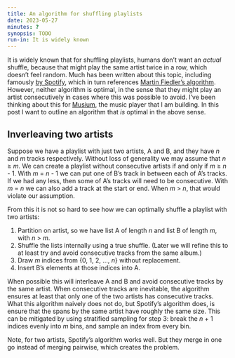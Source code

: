 ```yaml
---
title: An algorithm for shuffling playlists
date: 2023-05-27
minutes: ?
synopsis: TODO
run-in: It is widely known
---
```


It is widely known that for shuffling playlists,
humans don’t want an _actual_ shuffle,
because that might play the same artist twice in a row,
which doesn’t feel random.
Much has been written about this topic,
including famously [by Spotify][spotify],
which in turn references [Martin Fiedler’s algorithm][martin].
However, neither algorithm is optimal,
in the sense that they might play an artist consecutively
in cases where this was possible to avoid.
I’ve been thinking about this for [Musium][musium],
the music player that I am building.
In this post I want to outline an algorithm that _is_ optimal in the above sense.

[martin]: https://keyj.emphy.de/balanced-shuffle/
[spotify]: https://engineering.atspotify.com/2014/02/how-to-shuffle-songs/
[musium]: https://github.com/ruuda/musium

Inverleaving two artists
------------------------
Suppose we have a playlist with just two artists, A and B,
and they have _n_ and _m_ tracks respectively.
Without loss of generality we may assume that _n_ ≥ _m_.
We can create a playlist without consecutive artists
if and only if _m_ ≥ _n_ - 1.
With _m_ = _n_ - 1
we can put one of B’s track in between each of A’s tracks.
If we had any less,
then some of A’s tracks will need to be consecutive.
With _m_ = _n_ we can also add a track at the start or end.
When _m_ > _n_, that would violate our assumption.

From this it is not so hard to see
how we can optimally shuffle a playlist with two artists:

1. Partition on artist,
   so we have list A of length _n_
   and list B of length _m_,
   with _n_ > _m_.
2. Shuffle the lists internally using a true shuffle.
   (Later we will refine this
   to at least try and avoid consecutive tracks from the same album.)
3. Draw _m_ indices from {0, 1, 2, …, _n_} without replacement.
4. Insert B’s elements at those indices into A.

When possible this will interleave A and B
and avoid consecutive tracks by the same artist.
When consecutive tracks are inevitable,
the algorithm ensures at least
that only one of the two artists has consecutive tracks.
What this algorithm naively does not do,
but Spotify’s algorithm does,
is ensure that the spans by the same artist have roughly the same size.
This can be mitigated by using stratified sampling for step 3:
break the _n_ + 1 indices evenly into _m_ bins,
and sample an index from every bin.

Note, for two artists, Spotify’s algorithm works well.
But they merge in one go instead of merging pairwise,
which creates the problem.